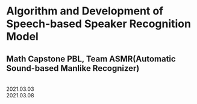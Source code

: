 # Algorithm and Development of Speech-based Speaker Recognition Model
## Math Capstone PBL, Team ASMR(Automatic Sound-based Manlike Recognizer)
<br>
2021.03.03
<br>
2021.03.08

